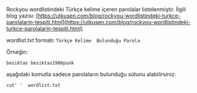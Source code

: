 Rockyou wordlistindeki Türkçe kelime içeren parolalar listelenmiştir. İlgili blog yazısı: [https://utkusen.com/blog/rockyou-wordlistindeki-turkce-parolalarin-tespiti.html](https://utkusen.com/blog/rockyou-wordlistindeki-turkce-parolalarin-tespiti.html)

wordlist.txt formatı: `Türkçe Kelime  Bulunduğu Parola`

Örneğin:

`besiktas besiktas1986punk`

aşağıdaki komutla sadece parolaların bulunduğu sütunu alabilirsiniz:

`cut' '  wordlist.txt`
